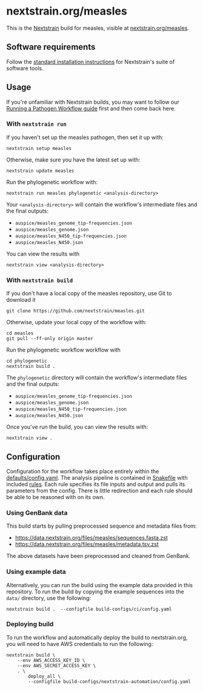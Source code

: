 # nextstrain.org/measles

This is the [Nextstrain](https://nextstrain.org) build for measles, visible at
[nextstrain.org/measles](https://nextstrain.org/measles).

## Software requirements

Follow the [standard installation instructions](https://docs.nextstrain.org/en/latest/install.html)
for Nextstrain's suite of software tools.

## Usage

If you're unfamiliar with Nextstrain builds, you may want to follow our
[Running a Pathogen Workflow guide](https://docs.nextstrain.org/en/latest/tutorials/running-a-workflow.html) first and then come back here.

### With `nextstrain run`

If you haven't set up the measles pathogen, then set it up with:

    nextstrain setup measles

Otherwise, make sure you have the latest set up with:

    nextstrain update measles

Run the phylogenetic workflow with:

    nextstrain run measles phylogenetic <analysis-directory>

Your `<analysis-directory>` will contain the workflow's intermediate files
and the final outputs:

- `auspice/measles_genome_tip-frequencies.json`
- `auspice/measles_genome.json`
- `auspice/measles_N450_tip-frequencies.json`
- `auspice/measles_N450.json`

You can view the results with

    nextstrain view <analysis-directory>

### With `nextstrain build`

If you don't have a local copy of the measles repository, use Git to download it

    git clone https://github.com/nextstrain/measles.git

Otherwise, update your local copy of the workflow with:

    cd measles
    git pull --ff-only origin master

Run the phylogenetic workflow workflow with

    cd phylogenetic
    nextstrain build .

The `phylogenetic` directory will contain the workflow's intermediate files
and the final outputs:

- `auspice/measles_genome_tip-frequencies.json`
- `auspice/measles_genome.json`
- `auspice/measles_N450_tip-frequencies.json`
- `auspice/measles_N450.json`

Once you've run the build, you can view the results with:

    nextstrain view .

## Configuration

Configuration for the workflow takes place entirely within the [defaults/config.yaml](defaults/config.yaml).
The analysis pipeline is contained in [Snakefile](Snakefile) with included [rules](rules).
Each rule specifies its file inputs and output and pulls its parameters from the config.
There is little redirection and each rule should be able to be reasoned with on its own.

### Using GenBank data

This build starts by pulling preprocessed sequence and metadata files from:

* https://data.nextstrain.org/files/measles/sequences.fasta.zst
* https://data.nextstrain.org/files/measles/metadata.tsv.zst

The above datasets have been preprocessed and cleaned from GenBank.

### Using example data

Alternatively, you can run the build using the
example data provided in this repository.  To run the build by copying the
example sequences into the `data/` directory, use the following:

    nextstrain build .  --configfile build-configs/ci/config.yaml

### Deploying build

To run the workflow and automatically deploy the build to nextstrain.org,
you will need to have AWS credentials to run the following:

```
nextstrain build \
    --env AWS_ACCESS_KEY_ID \
    --env AWS_SECRET_ACCESS_KEY \
    . \
        deploy_all \
        --configfile build-configs/nextstrain-automation/config.yaml
```
